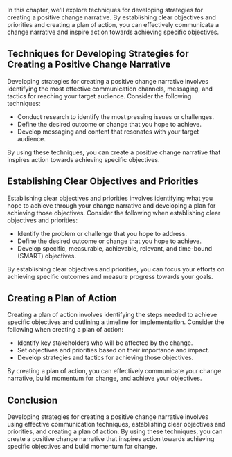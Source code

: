 
In this chapter, we'll explore techniques for developing strategies for creating a positive change narrative. By establishing clear objectives and priorities and creating a plan of action, you can effectively communicate a change narrative and inspire action towards achieving specific objectives.

Techniques for Developing Strategies for Creating a Positive Change Narrative
-----------------------------------------------------------------------------

Developing strategies for creating a positive change narrative involves identifying the most effective communication channels, messaging, and tactics for reaching your target audience. Consider the following techniques:

* Conduct research to identify the most pressing issues or challenges.
* Define the desired outcome or change that you hope to achieve.
* Develop messaging and content that resonates with your target audience.

By using these techniques, you can create a positive change narrative that inspires action towards achieving specific objectives.

Establishing Clear Objectives and Priorities
--------------------------------------------

Establishing clear objectives and priorities involves identifying what you hope to achieve through your change narrative and developing a plan for achieving those objectives. Consider the following when establishing clear objectives and priorities:

* Identify the problem or challenge that you hope to address.
* Define the desired outcome or change that you hope to achieve.
* Develop specific, measurable, achievable, relevant, and time-bound (SMART) objectives.

By establishing clear objectives and priorities, you can focus your efforts on achieving specific outcomes and measure progress towards your goals.

Creating a Plan of Action
-------------------------

Creating a plan of action involves identifying the steps needed to achieve specific objectives and outlining a timeline for implementation. Consider the following when creating a plan of action:

* Identify key stakeholders who will be affected by the change.
* Set objectives and priorities based on their importance and impact.
* Develop strategies and tactics for achieving those objectives.

By creating a plan of action, you can effectively communicate your change narrative, build momentum for change, and achieve your objectives.

Conclusion
----------

Developing strategies for creating a positive change narrative involves using effective communication techniques, establishing clear objectives and priorities, and creating a plan of action. By using these techniques, you can create a positive change narrative that inspires action towards achieving specific objectives and build momentum for change.
